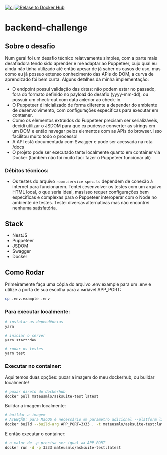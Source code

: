 [![ci](https://github.com/mateusmlo/asksuite-test-dev/actions/workflows/ci.yml/badge.svg?branch=main)](https://github.com/mateusmlo/asksuite-test-dev/actions/workflows/ci.yml) [![Relase to Docker Hub](https://github.com/mateusmlo/asksuite-test-dev/actions/workflows/docker-image.yml/badge.svg?branch=main)](https://github.com/mateusmlo/asksuite-test-dev/actions/workflows/docker-image.yml)
# backend-challenge

## Sobre o desafio

Num geral foi um desafio técnico relativamente simples, com a parte mais desafiadora tendo sido aprender e me adaptar ao Puppeteer, cujo qual eu ainda não tinha utilizado até então apesar de já saber os casos de uso, mas como eu já possuo extenso conhecimento das APIs do DOM, a curva de aprendizado foi bem curta. Alguns detalhes da minha implementação:

- O endpoint possui validação das datas: não podem estar no passado, fora do formato definido no payload do desafio (yyyy-mm-dd), ou possuir um check-out com data anterior ao check-in. 
- O Puppeteer é inicializado de forma diferente a depender do ambiente de desenvolvimento, com configurações específicas para executar em container.
- Como os elementos extraídos do Puppeteer precisam ser serializáveis, decidi utilizar o JSDOM para que eu pudesse converter as strings em um DOM e então navegar pelos elementos com as APIs do browser. Isso facilitou muito todo o processo!
- A API está documentada com Swagger e pode ser acessada na rota /docs
- O projeto pode ser executado tanto localmente quanto em container via Docker (também não foi muito fácil fazer o Puppeteer funcionar ali)

### Débitos técnicos:

- Os testes do arquivo `room.service.spec.ts` dependem de conexão à internet para funcionarem. Tentei desenvolver os testes com um arquivo HTML local, o que seria ideal, mas isso requer configurações bem específicas e complexas para o Puppeteer interoperar com o Node no ambiente de testes. Testei diversas alternativas mas não encontrei nenhuma satisfatória.

## Stack

- NestJS
- Puppeteer
- JSDOM
- Swagger
- Docker

## Como Rodar

Primeiramente faça uma cópia do arquivo .env.example para um .env e utilize a porta de sua escolha para a variável APP_PORT:

```sh
cp .env.example .env
```

### Para executar localmente:

```sh
# instalar as dependências
yarn

# iniciar o server
yarn start:dev

# rodar os testes
yarn test
```

### Executar no container:

Aqui temos duas opções: puxar a imagem do meu dockerhub, ou buildar localmente!

```sh
# puxar direto do dockerhub
docker pull mateusmlo/asksuite-test:latest
```

Buildar a imagem localmente:

```sh
# buildar a imagem
# ATENÇÃO: para MacOS é necessário um parametro adicional --platform linux/amd64 para a instalação do chrome
docker build --build-arg APP_PORT=3333 . -t mateusmlo/asksuite-test:latest
```

E então executar o container:

```sh
# o valor de -p precisa ser igual ao APP_PORT
docker run -d -p 3333 mateusmlo/asksuite-test:latest 
```
